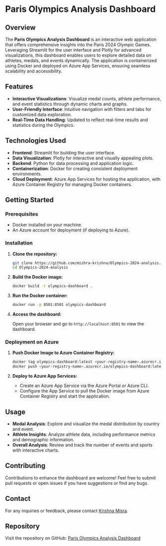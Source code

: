 
# Paris Olympics Analysis Dashboard

## Overview

The **Paris Olympics Analysis Dashboard** is an interactive web application that offers comprehensive insights into the Paris 2024 Olympic Games. Leveraging Streamlit for the user interface and Plotly for advanced visualizations, this dashboard enables users to explore detailed data on athletes, medals, and events dynamically. The application is containerized using Docker and deployed on Azure App Services, ensuring seamless scalability and accessibility.

## Features

- **Interactive Visualizations**: Visualize medal counts, athlete performance, and event statistics through dynamic charts and graphs.
- **User-Friendly Interface**: Intuitive navigation with filters and tabs for customized data exploration.
- **Real-Time Data Handling**: Updated to reflect real-time results and statistics during the Olympics.

## Technologies Used

- **Frontend**: Streamlit for building the user interface.
- **Data Visualization**: Plotly for interactive and visually appealing plots.
- **Backend**: Python for data processing and application logic.
- **Containerization**: Docker for creating consistent deployment environments.
- **Cloud Deployment**: Azure App Services for hosting the application, with Azure Container Registry for managing Docker containers.

## Getting Started

### Prerequisites

- Docker installed on your machine.
- An Azure account for deployment (if deploying to Azure).

### Installation

1. **Clone the repository:**

   ```bash
   git clone https://github.com/mishra-krishna/Olympics-2024-analysis.git
   cd Olympics-2024-analysis
   ```

2. **Build the Docker image:**

   ```bash
   docker build -t olympics-dashboard .
   ```

3. **Run the Docker container:**

   ```bash
   docker run -p 8501:8501 olympics-dashboard
   ```

4. **Access the dashboard:**

   Open your browser and go to `http://localhost:8501` to view the dashboard.

### Deployment on Azure

1. **Push Docker Image to Azure Container Registry:**

   ```bash
   docker tag olympics-dashboard:latest <your-registry-name>.azurecr.io/olympics-dashboard:latest
   docker push <your-registry-name>.azurecr.io/olympics-dashboard:latest
   ```

2. **Deploy to Azure App Services:**

   - Create an Azure App Service via the Azure Portal or Azure CLI.
   - Configure the App Service to pull the Docker image from Azure Container Registry and start the application.

## Usage

- **Medal Analysis**: Explore and visualize the medal distribution by country and event.
- **Athlete Insights**: Analyze athlete data, including performance metrics and demographic information.
- **Overall Analysis**: Review and track the number of events and sports with interactive charts.

## Contributing

Contributions to enhance the dashboard are welcome! Feel free to submit pull requests or open issues if you have suggestions or find any bugs.

## Contact

For any inquiries or feedback, please contact [Krishna Misra](mailto:mishhra.krishhna@gmail.com).

## Repository

Visit the repository on GitHub: [Paris Olympics Analysis Dashboard](https://github.com/mishra-krishna/Olympics-2024-analysis)
